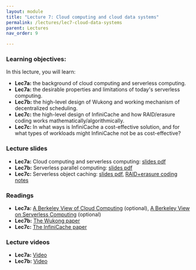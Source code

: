 ```yaml
---
layout: module
title: "Lecture 7: Cloud computing and cloud data systems"
permalink: /lectures/lec7-cloud-data-systems
parent: Lectures
nav_order: 9

---
```

### Learning objectives:

In this lecture, you will learn:

* **Lec7a:** the background of cloud computing and serverless computing.
* **Lec7a:** the desirable properties and limitations of today's serverless computing.
* **Lec7b:** the high-level design of Wukong and working mechanism of decentralized scheduling.
* **Lec7c:** the high-level design of InfiniCache and how RAID/erasure coding works mathematically/algorithmically.
* **Lec7c:** In what ways is InfiniCache a cost-effective solution, and for what types of workloads might InfiniCache not be as cost-effective?



### Lecture slides

* **Lec7a:** Cloud computing and serverless computing: [slides pdf](/ds5110-spring23/assets/docs/lec7a-cloud-comp.pdf)
* **Lec7b:** Serverless parallel computing: [slides pdf](/ds5110-spring23/assets/docs/lec7b-wukong.pdf)
* **Lec7c:** Serverless object caching: [slides pdf](/ds5110-spring23/assets/docs/lec7c-infinicache.pdf), [RAID+erasure coding notes](/ds5110-spring23/assets/docs/notes_RAID_EC.pdf)


### Readings 

* **Lec7a:** [A Berkeley View of Cloud Computing](https://www2.eecs.berkeley.edu/Pubs/TechRpts/2009/EECS-2009-28.pdf) (optional), [A Berkeley View on Serverless Computing](https://www2.eecs.berkeley.edu/Pubs/TechRpts/2019/EECS-2019-3.pdf) (optional)
* **Lec7b:** [The Wukong paper](https://tddg.github.io/assets/pdf/socc20-wukong.pdf)
* **Lec7c:** [The InfiniCache paper](https://www.usenix.org/conference/fast20/presentation/wang-ao)


### Lecture videos

* **Lec7a:** [Video](https://edstem.org/us/courses/32938/discussion/2847129)
* **Lec7b:** [Video](https://edstem.org/us/courses/32938/discussion/2848827)

